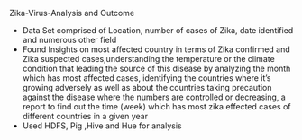 Zika-Virus-Analysis and Outcome

- Data Set comprised of Location, number of cases of Zika, date identified and numerous other field
- Found Insights on most affected country in terms of Zika confirmed and Zika suspected cases,understanding the temperature or the climate   condition that leading the source of this disease by analyzing the month which has most affected cases, identifying the countries where   it’s growing adversely as well as about the countries taking precaution against the disease where the numbers are controlled or           decreasing, a report to find out the time (week) which has most zika effected cases of different countries in a given year
- Used HDFS, Pig ,Hive and Hue for analysis
